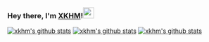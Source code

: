 ### Hey there, I'm [XKHM](https://xkhm.net)!<img src="https://media.giphy.com/media/hvRJCLFzcasrR4ia7z/giphy.gif" width="25px">

[![xkhm's github stats](https://github-readme-stats.vercel.app/api?username=yukiyukixing&theme=dark&line_height=75&show_icons=true)](https://github.com/yukiyukixing)
[![xkhm's github stats](https://github-readme-stats.vercel.app/api/top-langs/?username=yukiyukixing&theme=dark&show_icons=true)](https://github.com/yukiyukixing)
[![xkhm's github stats](https://github-readme-stats.vercel.app/api/pin/?username=yukiyukixing&repo=Learn&theme=dark)](https://github.com/yukiyukixing/Learn)
